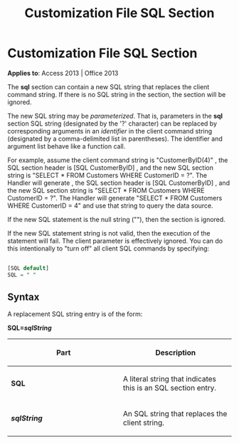 ﻿---
title: Customization File SQL Section
TOCTitle: Customization File SQL Section
ms:assetid: 002c544f-fe1b-6aeb-ba9a-97b1e1159516
ms:mtpsurl: https://msdn.microsoft.com/library/JJ248776(v=office.15)
ms:contentKeyID: 48542901
ms.date: 09/18/2015
mtps_version: v=office.15
---

# Customization File SQL Section


**Applies to**: Access 2013 | Office 2013

The **sql** section can contain a new SQL string that replaces the client command string. If there is no SQL string in the section, the section will be ignored.

The new SQL string may be *parameterized*. That is, parameters in the **sql** section SQL string (designated by the '?' character) can be replaced by corresponding arguments in an *identifier* in the client command string (designated by a comma-delimited list in parentheses). The identifier and argument list behave like a function call.

For example, assume the client command string is "CustomerByID(4)" , the SQL section header is \[SQL CustomerByID\] , and the new SQL section string is "SELECT \* FROM Customers WHERE CustomerID = ?". The Handler will generate , the SQL section header is \[SQL CustomerByID\] , and the new SQL section string is "SELECT \* FROM Customers WHERE CustomerID = ?". The Handler will generate "SELECT \* FROM Customers WHERE CustomerID = 4" and use that string to query the data source.

If the new SQL statement is the null string (""), then the section is ignored.

If the new SQL statement string is not valid, then the execution of the statement will fail. The client parameter is effectively ignored. You can do this intentionally to "turn off" all client SQL commands by specifying:

```sql 
 
[SQL default] 
SQL = " " 
```

## Syntax

A replacement SQL string entry is of the form:

**SQL=*sqlString***

<table>
<colgroup>
<col style="width: 50%" />
<col style="width: 50%" />
</colgroup>
<thead>
<tr class="header">
<th><p>Part</p></th>
<th><p>Description</p></th>
</tr>
</thead>
<tbody>
<tr class="odd">
<td><p><strong>SQL</strong></p></td>
<td><p>A literal string that indicates this is an SQL section entry.</p></td>
</tr>
<tr class="even">
<td><p><strong><em>sqlString</em></strong></p></td>
<td><p>An SQL string that replaces the client string.</p></td>
</tr>
</tbody>
</table>

